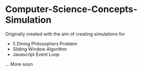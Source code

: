 # Computer-Science-Concepts-Simulation
Originally created with the aim of creating simulations for  
 - 5 Dining Philosophers Problem
 - Sliding Window Algorithm
 - Javascript Event Loop
 
... More soon
